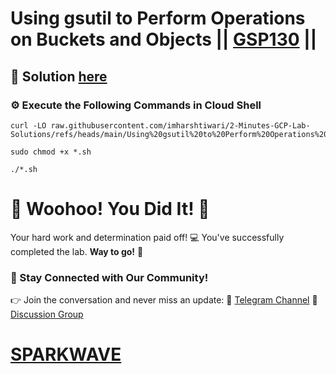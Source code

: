 # Using gsutil to Perform Operations on Buckets and Objects || [GSP130](https://www.cloudskillsboost.google/focuses/7530?parent=catalog) ||

## 🔑 Solution [here](https://youtu.be/rRPOGrrv-9w)

### ⚙️ Execute the Following Commands in Cloud Shell

```
curl -LO raw.githubusercontent.com/imharshtiwari/2-Minutes-GCP-Lab-Solutions/refs/heads/main/Using%20gsutil%20to%20Perform%20Operations%20on%20Buckets%20and%20Objects/gsp130.sh

sudo chmod +x *.sh

./*.sh
```

# 🎉 Woohoo! You Did It! 🎉

Your hard work and determination paid off! 💻
You've successfully completed the lab. **Way to go!** 🚀

### 💬 Stay Connected with Our Community!
👉 Join the conversation and never miss an update:
📢 [Telegram Channel](https://t.me/sparkwave.01)
👥 [Discussion Group](https://t.me/sparkwave.01chats)

# [SPARKWAVE](https://www.youtube.com/@sparkwave.01)
